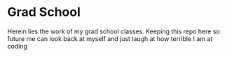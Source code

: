 # Grad School
Herein lies the work of my grad school classes. Keeping this repo here so future me can look back at myself and just laugh at how terrible I am at coding
